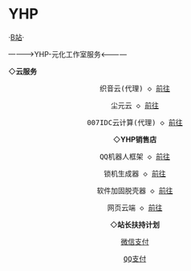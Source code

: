 # YHP
·<a href="https://b23.tv/3mfo3Ee">B站</a>·
 
————>YHP-元化工作室服务<————

 ◇<strong>云服务</strong>

<center>
                            <div id="header"></div>
                            <div id="main">
                                <div class="demo">
                                    <div id="player3" class="aplayer">
                                        <pre class="aplayer-lrc-content">织音云(代理) ◇ <a href="https://www.zhiyinidc.com/aff/ZKUMKDUC">前往</a></pre> <center>
                            <div id="header"></div>
                            <div id="main">
                                <div class="demo">
                                    <div id="player3" class="aplayer">
                                        <pre class="aplayer-lrc-content">尘元云 ◇ <a href="https://Metalization.github.io/cnyany/">前往</a></pre> <center>
                            <div id="header"></div>
                            <div id="main">
                                <div class="demo">
                                    <div id="player3" class="aplayer">
                                        <pre class="aplayer-lrc-content">007IDC云计算(代理) ◇ <a href="http://xxs.lol/aff/RFIOSVBU">前往</a></pre>
 ◇<strong>YHP销售店</strong>
<center>
                            <div id="header"></div>
                            <div id="main">
                                <div class="demo">
                                    <div id="player3" class="aplayer">
                                        <pre class="aplayer-lrc-content">QQ机器人框架 ◇ <a href="https://afdian.net/a/yuanhua">前往</a></pre> <center>
                            <div id="header"></div>
                            <div id="main">
                                <div class="demo">
                                    <div id="player3" class="aplayer">
                                        <pre class="aplayer-lrc-content">锁机生成器 ◇ <a href="https://afdian.net/a/yuanhua">前往</a></pre> <center>
                            <div id="header"></div>
                            <div id="main">
                                <div class="demo">
                                    <div id="player3" class="aplayer">
                                        <pre class="aplayer-lrc-content">软件加固脱壳器 ◇ <a href="https://afdian.net/a/yuanhua">前往</a></pre> <center>
                            <div id="header"></div>
                            <div id="main">
                                <div class="demo">
                                    <div id="player3" class="aplayer">
                                        <pre class="aplayer-lrc-content">网页云端 ◇ <a href="https://afdian.net/a/yuanhua">前往</a></pre>




 ◇<strong>站长扶持计划</strong>
<center>
                            <div id="header"></div>
                            <div id="main">
                                <div class="demo">
                                    <div id="player3" class="aplayer">
                                        <pre class="aplayer-lrc-content"><a href="https://s1.ax1x.com/2023/01/15/pSQ3HED.png">微信支付</a></pre>  <center>
                            <div id="header"></div>
                            <div id="main">
                                <div class="demo">
                                    <div id="player3" class="aplayer">
                                        <pre class="aplayer-lrc-content"><a href="https://s1.ax1x.com/2023/01/15/pSQ3q4H.png">QQ支付</a></pre>

                      

